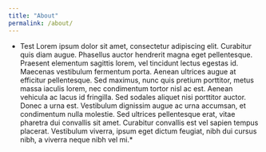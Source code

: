 ```yaml
---
title: "About"
permalink: /about/
---
```


* Test Lorem ipsum dolor sit amet, consectetur adipiscing elit. Curabitur quis diam augue. Phasellus auctor hendrerit magna eget pellentesque. Praesent elementum sagittis lorem, vel tincidunt lectus egestas id. Maecenas vestibulum fermentum porta. Aenean ultrices augue at efficitur pellentesque. Sed maximus, nunc quis pretium porttitor, metus massa iaculis lorem, nec condimentum tortor nisl ac est. Aenean vehicula ac lacus id fringilla. Sed sodales aliquet nisi porttitor auctor. Donec a urna est. Vestibulum dignissim augue ac urna accumsan, et condimentum nulla molestie. Sed ultrices pellentesque erat, vitae pharetra dui convallis sit amet. Curabitur convallis est vel sapien tempus placerat. Vestibulum viverra, ipsum eget dictum feugiat, nibh dui cursus nibh, a viverra neque nibh vel mi.*